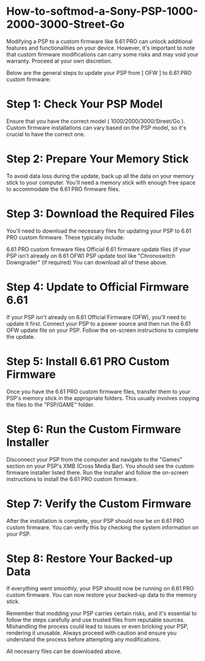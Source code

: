 # How-to-softmod-a-Sony-PSP-1000-2000-3000-Street-Go
Modifying a PSP to a custom firmware like 6.61 PRO can unlock additional features and functionalities on your device. However, it's important to note that custom firmware modifications can carry some risks and may void your warranty. Proceed at your own discretion.

Below are the general steps to update your PSP from [ OFW ] to 6.61 PRO custom firmware:

# Step 1: Check Your PSP Model
Ensure that you have the correct model ( 1000/2000/3000/Street/Go ). Custom firmware installations can vary based on the PSP model, so it's crucial to have the correct one.

# Step 2: Prepare Your Memory Stick
To avoid data loss during the update, back up all the data on your memory stick to your computer. You'll need a memory stick with enough free space to accommodate the 6.61 PRO firmware files.

# Step 3: Download the Required Files
You'll need to download the necessary files for updating your PSP to 6.61 PRO custom firmware. These typically include:

6.61 PRO custom firmware files
Official 6.61 firmware update files (if your PSP isn't already on 6.61 OFW) PSP update tool like "Chronoswitch Downgrader" (if required) You can download all of these above.

# Step 4: Update to Official Firmware 6.61
If your PSP isn't already on 6.61 Official Firmware (OFW), you'll need to update it first. Connect your PSP to a power source and then run the 6.61 OFW update file on your PSP. Follow the on-screen instructions to complete the update.

# Step 5: Install 6.61 PRO Custom Firmware
Once you have the 6.61 PRO custom firmware files, transfer them to your PSP's memory stick in the appropriate folders. This usually involves copying the files to the "PSP/GAME" folder.

# Step 6: Run the Custom Firmware Installer
Disconnect your PSP from the computer and navigate to the "Games" section on your PSP's XMB (Cross Media Bar). You should see the custom firmware installer listed there. Run the installer and follow the on-screen instructions to install the 6.61 PRO custom firmware.

# Step 7: Verify the Custom Firmware
After the installation is complete, your PSP should now be on 6.61 PRO custom firmware. You can verify this by checking the system information on your PSP.

# Step 8: Restore Your Backed-up Data
If everything went smoothly, your PSP should now be running on 6.61 PRO custom firmware. You can now restore your backed-up data to the memory stick.

Remember that modding your PSP carries certain risks, and it's essential to follow the steps carefully and use trusted files from reputable sources. Mishandling the process could lead to issues or even bricking your PSP, rendering it unusable. Always proceed with caution and ensure you understand the process before attempting any modifications.

All necesarry files can be downloaded above.
